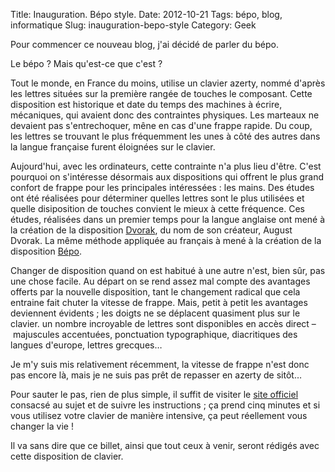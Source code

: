 Title:      Inauguration. Bépo style.
Date:       2012-10-21
Tags:       bépo, blog, informatique
Slug:       inauguration-bepo-style
Category:   Geek

Pour commencer ce nouveau blog, j'ai décidé de parler du bépo. 

Le bépo ? Mais qu'est-ce que c'est ?

Tout le monde, en France du moins, utilise un clavier azerty, nommé d'après les
lettres situées sur la première rangée de touches le composant. Cette disposition
est historique et date du temps des machines à écrire, mécaniques, qui avaient
donc des contraintes physiques. Les marteaux ne devaient pas s'entrechoquer,
mêne en cas d'une frappe rapide. Du coup, les lettres se trouvant le plus 
fréquemment les unes à côté des autres dans la langue française furent éloignées
sur le clavier.

Aujourd'hui, avec les ordinateurs, cette contrainte n'a plus lieu d'être. C'est
pourquoi on s'intéresse désormais aux dispositions qui offrent le plus grand
confort de frappe pour les principales intéressées : les mains. Des études ont
été réalisées pour déterminer quelles lettres sont le plus utilisées et quelle
disiposition de touches convient le mieux à cette fréquence. Ces études, 
réalisées dans un premier temps pour la langue anglaise ont mené à la création 
de la disposition [Dvorak], du nom de son créateur, August Dvorak. La même 
méthode appliquée au français à mené à la création de la disposition [Bépo].

Changer de disposition quand on est habitué à une autre n'est, bien sûr, pas
une chose facile. Au départ on se rend assez mal compte des avantages offerts
par la nouvelle disposition, tant le changement radical que cela entraine 
fait chuter la vitesse de frappe. Mais, petit à petit les avantages deviennent
évidents ; les doigts ne se déplacent quasiment plus sur le clavier. un nombre
incroyable de lettres sont disponibles en accès direct – majuscules accentuées,
ponctuation typographique, diacritiques des langues d'europe, lettres 
grecques…

Je m'y suis mis relativement récemment, la vitesse de frappe n'est donc pas 
encore là, mais je ne suis pas prêt de repasser en azerty de sitôt…

Pour sauter le pas, rien de plus simple, il suffit de visiter le 
[site officiel][1] consacsé au sujet et de suivre les instructions ; ça prend 
cinq minutes et si vous utilisez votre clavier de manière intensive, ça peut 
réellement vous changer la vie !

Il va sans dire que ce billet, ainsi que tout ceux à venir, seront rédigés 
avec cette disposition de clavier.



   [Dvorak]:    http://fr.wikipedia.org/wiki/Disposition_Dvorak
   [Bépo]:      http://fr.wikipedia.org/wiki/Bépo
   [1]:         http://www.bepo.fr

<!--stackedit_data:
eyJoaXN0b3J5IjpbNjYwMjQxNDAxXX0=
-->